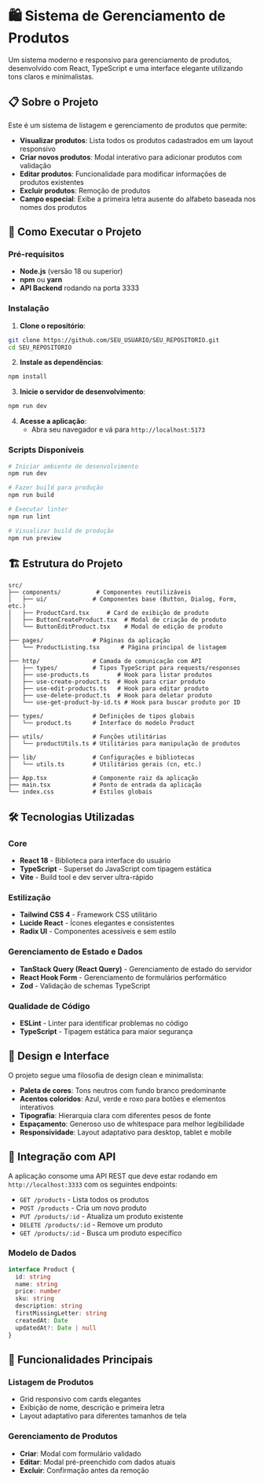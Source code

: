 # 🛍️ Sistema de Gerenciamento de Produtos

Um sistema moderno e responsivo para gerenciamento de produtos, desenvolvido com React, TypeScript e uma interface elegante utilizando tons claros e minimalistas.

## 📋 Sobre o Projeto

Este é um sistema de listagem e gerenciamento de produtos que permite:

- **Visualizar produtos**: Lista todos os produtos cadastrados em um layout responsivo
- **Criar novos produtos**: Modal interativo para adicionar produtos com validação
- **Editar produtos**: Funcionalidade para modificar informações de produtos existentes
- **Excluir produtos**: Remoção de produtos
- **Campo especial**: Exibe a primeira letra ausente do alfabeto baseada nos nomes dos produtos

## 🚀 Como Executar o Projeto

### Pré-requisitos

- **Node.js** (versão 18 ou superior)
- **npm** ou **yarn**
- **API Backend** rodando na porta 3333

### Instalação

1. **Clone o repositório**:
```bash
git clone https://github.com/SEU_USUARIO/SEU_REPOSITORIO.git
cd SEU_REPOSITORIO
```

2. **Instale as dependências**:
```bash
npm install
```

3. **Inicie o servidor de desenvolvimento**:
```bash
npm run dev
```

4. **Acesse a aplicação**:
   - Abra seu navegador e vá para `http://localhost:5173`

### Scripts Disponíveis

```bash
# Iniciar ambiente de desenvolvimento
npm run dev

# Fazer build para produção
npm run build

# Executar linter
npm run lint

# Visualizar build de produção
npm run preview
```

## 🏗️ Estrutura do Projeto

```
src/
├── components/          # Componentes reutilizáveis
│   ├── ui/             # Componentes base (Button, Dialog, Form, etc.)
│   ├── ProductCard.tsx     # Card de exibição de produto
│   ├── ButtonCreateProduct.tsx  # Modal de criação de produto
│   └── ButtonEditProduct.tsx    # Modal de edição de produto
│
├── pages/              # Páginas da aplicação
│   └── ProductListing.tsx      # Página principal de listagem
│
├── http/               # Camada de comunicação com API
│   ├── types/          # Tipos TypeScript para requests/responses
│   ├── use-products.ts        # Hook para listar produtos
│   ├── use-create-product.ts  # Hook para criar produto
│   ├── use-edit-products.ts   # Hook para editar produto
│   ├── use-delete-product.ts  # Hook para deletar produto
│   └── use-get-product-by-id.ts # Hook para buscar produto por ID
│
├── types/              # Definições de tipos globais
│   └── product.ts      # Interface do modelo Product
│
├── utils/              # Funções utilitárias
│   └── productUtils.ts # Utilitários para manipulação de produtos
│
├── lib/                # Configurações e bibliotecas
│   └── utils.ts        # Utilitários gerais (cn, etc.)
│
├── App.tsx             # Componente raiz da aplicação
├── main.tsx            # Ponto de entrada da aplicação
└── index.css           # Estilos globais
```

## 🛠️ Tecnologias Utilizadas

### Core
- **React 18** - Biblioteca para interface do usuário
- **TypeScript** - Superset do JavaScript com tipagem estática
- **Vite** - Build tool e dev server ultra-rápido

### Estilização
- **Tailwind CSS 4** - Framework CSS utilitário
- **Lucide React** - Ícones elegantes e consistentes
- **Radix UI** - Componentes acessíveis e sem estilo

### Gerenciamento de Estado e Dados
- **TanStack Query (React Query)** - Gerenciamento de estado do servidor
- **React Hook Form** - Gerenciamento de formulários performático
- **Zod** - Validação de schemas TypeScript

### Qualidade de Código
- **ESLint** - Linter para identificar problemas no código
- **TypeScript** - Tipagem estática para maior segurança

## 🎨 Design e Interface

O projeto segue uma filosofia de design clean e minimalista:

- **Paleta de cores**: Tons neutros com fundo branco predominante
- **Acentos coloridos**: Azul, verde e roxo para botões e elementos interativos
- **Tipografia**: Hierarquia clara com diferentes pesos de fonte
- **Espaçamento**: Generoso uso de whitespace para melhor legibilidade
- **Responsividade**: Layout adaptativo para desktop, tablet e mobile

## 🔗 Integração com API

A aplicação consome uma API REST que deve estar rodando em `http://localhost:3333` com os seguintes endpoints:

- `GET /products` - Lista todos os produtos
- `POST /products` - Cria um novo produto
- `PUT /products/:id` - Atualiza um produto existente
- `DELETE /products/:id` - Remove um produto
- `GET /products/:id` - Busca um produto específico

### Modelo de Dados

```typescript
interface Product {
  id: string
  name: string
  price: number
  sku: string
  description: string
  firstMissingLetter: string
  createdAt: Date
  updatedAt?: Date | null
}
```

## 📱 Funcionalidades Principais

### Listagem de Produtos
- Grid responsivo com cards elegantes
- Exibição de nome, descrição e primeira letra
- Layout adaptativo para diferentes tamanhos de tela

### Gerenciamento de Produtos
- **Criar**: Modal com formulário validado
- **Editar**: Modal pré-preenchido com dados atuais
- **Excluir**: Confirmação antes da remoção